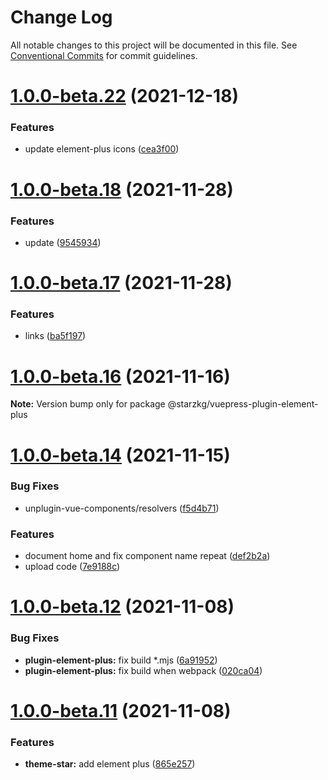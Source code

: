# Change Log

All notable changes to this project will be documented in this file.
See [Conventional Commits](https://conventionalcommits.org) for commit guidelines.

# [1.0.0-beta.22](https://github.com/shentuzhigang/vuepress-theme-star/compare/v1.0.0-beta.21...v1.0.0-beta.22) (2021-12-18)


### Features

* update element-plus icons ([cea3f00](https://github.com/shentuzhigang/vuepress-theme-star/commit/cea3f005efef1f11ab0fcd12fb2303c4317742f6))





# [1.0.0-beta.18](https://github.com/shentuzhigang/vuepress-theme-star/compare/v1.0.0-beta.17...v1.0.0-beta.18) (2021-11-28)


### Features

* update ([9545934](https://github.com/shentuzhigang/vuepress-theme-star/commit/954593405e55b8a702993af6da59c6e2d6d2dd09))





# [1.0.0-beta.17](https://github.com/shentuzhigang/vuepress-theme-star/compare/v1.0.0-beta.16...v1.0.0-beta.17) (2021-11-28)


### Features

* links ([ba5f197](https://github.com/shentuzhigang/vuepress-theme-star/commit/ba5f19767d41b3449ee88447b43a6390c3b9eb67))





# [1.0.0-beta.16](https://github.com/vuepress/vuepress-next/compare/v1.0.0-beta.15...v1.0.0-beta.16) (2021-11-16)

**Note:** Version bump only for package @starzkg/vuepress-plugin-element-plus





# [1.0.0-beta.14](https://github.com/vuepress/vuepress-next/compare/v1.0.0-beta.13...v1.0.0-beta.14) (2021-11-15)


### Bug Fixes

* unplugin-vue-components/resolvers ([f5d4b71](https://github.com/vuepress/vuepress-next/commit/f5d4b713019352a57ab27c84c4840e3fb119d9c6))


### Features

* document home and fix component name repeat ([def2b2a](https://github.com/vuepress/vuepress-next/commit/def2b2a069aa27191d2f8ef05ba6cdb06cfc4bd1))
* upload code ([7e9188c](https://github.com/vuepress/vuepress-next/commit/7e9188c95d056aa2e2c5d649026759642450bbab))





# [1.0.0-beta.12](https://github.com/vuepress/vuepress-next/compare/v1.0.0-beta.11...v1.0.0-beta.12) (2021-11-08)


### Bug Fixes

* **plugin-element-plus:** fix build *.mjs ([6a91952](https://github.com/vuepress/vuepress-next/commit/6a91952b727a680730c87524aaec4b2f647b99e6))
* **plugin-element-plus:** fix build when webpack ([020ca04](https://github.com/vuepress/vuepress-next/commit/020ca040ac139928d54304bd68aa202059795238))





# [1.0.0-beta.11](https://github.com/vuepress/vuepress-next/compare/v1.0.0-beta.10...v1.0.0-beta.11) (2021-11-08)


### Features

* **theme-star:** add element plus ([865e257](https://github.com/vuepress/vuepress-next/commit/865e2578eca2b7637b65dd8dda6dae0e1cf8e640))
